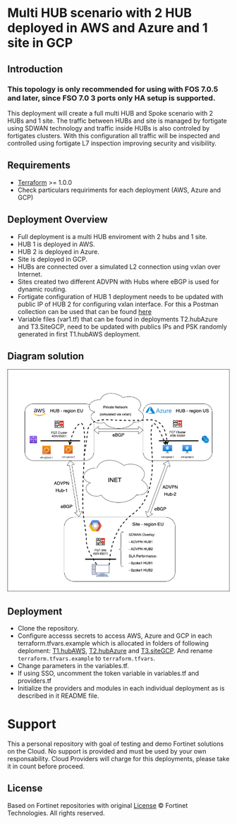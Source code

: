 # Multi HUB scenario with 2 HUB deployed in AWS and Azure and 1 site in GCP
## Introduction
### This topology is only recommended for using with FOS 7.0.5 and later, since FSO 7.0 3 ports only HA setup is supported.

This deployment will create a full multi HUB and Spoke scenario with 2 HUBs and 1 site. The traffic between HUBs and site is managed by fortigate using SDWAN technology and traffic inside HUBs is also controled by fortigates clusters. With this configuration all traffic will be inspected and controlled using fortigate L7 inspection improving security and visibility. 

## Requirements
* [Terraform](https://learn.hashicorp.com/terraform/getting-started/install.html) >= 1.0.0
* Check particulars requiriments for each deployment (AWS, Azure and GCP) 

## Deployment Overview

- Full deployment is a multi HUB enviroment with 2 hubs and 1 site. 
- HUB 1 is deployed in AWS. 
- HUB 2 is deployed in Azure.
- Site is deployed in GCP.
- HUBs are connected over a simulated L2 connection using vxlan over Internet. 
- Sites created two different ADVPN with Hubs where eBGP is used for dynamic routing. 
- Fortigate configuration of HUB 1 deployment needs to be updated with public IP of HUB 2 for configuring vxlan interface. For this a Postman collection can be used that can be found [here](https://github.com/jmvigueras/playground/tree/main/SecDayMad/T1.hubAWS/postman)
- Variable files (var1.tf) that can be found in deployments T2.hubAzure and T3.SiteGCP, need to be updated with publics IPs and PSK randomly generated in first T1.hubAWS deployment. 

## Diagram solution

![FortiGate reference architecture overview](images/SecDayMAD-Training-Overview.png)

## Deployment
* Clone the repository.
* Configure accesss secrets to access AWS, Azure and GCP in each terraform.tfvars.example which is allocated in folders of following deploment: [T1.hubAWS](https://github.com/jmvigueras/playground/tree/main/SecDayMad/T1.hubAWS), [T2.hubAzure](https://github.com/jmvigueras/playground/tree/main/SecDayMad/T2.hubAzure) and [T3.siteGCP](https://github.com/jmvigueras/playground/tree/main/SecDayMad/T3.siteGCP).  And rename `terraform.tfvars.example` to `terraform.tfvars`.
* Change parameters in the variables.tf.
* If using SSO, uncomment the token variable in variables.tf and providers.tf
* Initialize the providers and modules in each individual deployment as is described in it README file.

# Support
This a personal repository with goal of testing and demo Fortinet solutions on the Cloud. No support is provided and must be used by your own responsability. Cloud Providers will charge for this deployments, please take it in count before proceed.

## License
Based on Fortinet repositories with original [License](https://github.com/fortinet/fortigate-terraform-deploy/blob/master/LICENSE) © Fortinet Technologies. All rights reserved.

